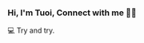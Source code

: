 ### Hi, I'm Tuoi, Connect with me 👋📱

<!--
**Tuoicm18/Tuoicm18** is a ✨ _special_ ✨ repository because its `README.md` (this file) appears on your GitHub profile.
--!>
💻 Try and try.

